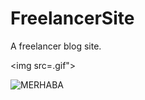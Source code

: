 # FreelancerSite
A freelancer blog  site.

<img src=.gif">

![MERHABA](https://bczl.meb.k12.tr/meb_iys_dosyalar/34/06/969693/resimler/2021_04/k_02102337_2118fbf0-51e6-477f-b6f7-175761b15217.jpg)
